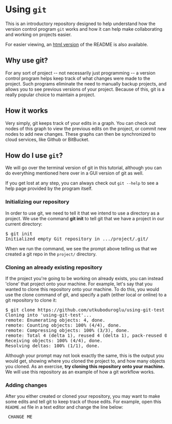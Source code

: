 # Using `git`
This is an introductory repository designed to help understand how the version control program `git` works and how it can help make collaborating and working on projects easier.

For easier viewing, an [html version](https://htmlpreview.github.io/?https://github.com/utkuboduroglu/using-git-test/blob/master/README.html) of the README is also available.

## Why use git?
For any sort of project -- not necessarily just programming -- a version control program helps keep track of what changes were made to the project. Such programs eliminate the need to manually backup projects, and allows you to see previous versions of your project. Because of this, git is a really popular choice to maintain a project.

## How it works
Very simply, git keeps track of your edits in a graph. You can check out nodes of this graph to view the previous edits on the project, or commit new nodes to add new changes. These graphs can then be synchronized to cloud services, like Github or BitBucket.

## How do I use `git`?
We will go over the terminal version of git in this tutorial, although you can do everything mentioned here over in a GUI version of git as well.

If you get lost at any step, you can always check out `git --help` to see a help page provided by the program itself.

### Initializing our repository
In order to use git, we need to tell it that we intend to use a directory as a project. We use the command **git init** to tell git that we have a project in our current directory:

<pre>
$ <kbd>git init</kbd>
Initialized empty Git repository in .../project/.git/
</pre>

When we run the command, we see the prompt above telling us that we created a git repo in the `project/` directory.

### Cloning an already existing repository
If the project you're going to be working on already exists, you can instead 'clone' that project onto your machine. For example, let's say that you wanted to clone this repository onto your machine. To do this, you would use the clone command of git, and specify a path (either local or online) to a git repository to clone it:

<pre>
$ <kbd>git clone https://github.com/utkuboduroglu/using-git-test</kbd>
Cloning into 'using-git-test'...
remote: Enumerating objects: 4, done.
remote: Counting objects: 100% (4/4), done.
remote: Compressing objects: 100% (3/3), done.
remote: Total 4 (delta 1), reused 4 (delta 1), pack-reused 0
Receiving objects: 100% (4/4), done.
Resolving deltas: 100% (1/1), done.
</pre>

Although your prompt may not look exactly the same, this is the output you would get, showing where you cloned the project to, and how many objects you cloned. As an exercise, **try cloning this repository onto your machine.** We will use this repository as an example of how a git workflow works.

### Adding changes
After you either created or cloned your repository, you may want to make some edits and tell git to keep track of those edits. For example, open this `README.md` file in a text editor and change the line below:

<pre>
<kbd> CHANGE ME </kbd>
</pre>